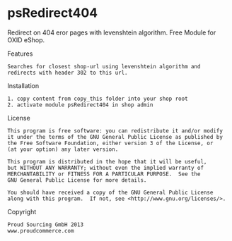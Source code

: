 psRedirect404
=========

Redirect on 404 eror pages with levenshtein algorithm.
Free Module for OXID eShop.

Features

	Searches for closest shop-url using levenshtein algorithm and redirects with header 302 to this url.


Installation

	1. copy content from copy_this folder into your shop root
	2. activate module psRedirect404 in shop admin


License

    This program is free software: you can redistribute it and/or modify
    it under the terms of the GNU General Public License as published by
    the Free Software Foundation, either version 3 of the License, or
    (at your option) any later version.

    This program is distributed in the hope that it will be useful,
    but WITHOUT ANY WARRANTY; without even the implied warranty of
    MERCHANTABILITY or FITNESS FOR A PARTICULAR PURPOSE.  See the
    GNU General Public License for more details.

    You should have received a copy of the GNU General Public License
    along with this program.  If not, see <http://www.gnu.org/licenses/>.
    

Copyright

	Proud Sourcing GmbH 2013
	www.proudcommerce.com
